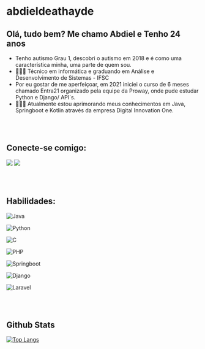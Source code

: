 # abdieldeathayde

## Olá, tudo bem? Me chamo Abdiel e Tenho 24 anos
- Tenho autismo Grau 1, descobri o autismo em 2018 e é como uma característica minha, uma parte de quem sou.
- 👨🏼‍💻 Técnico em informática e graduando em Análise e Desenvolvimento de Sistemas - IFSC
- Por eu gostar de me aperfeiçoar, em 2021 iniciei o curso de 6 meses chamado Entra21 organizado pela equipe da Proway, onde pude estudar Python e Django/ API´s. 
- 👨🏼‍💻 Atualmente estou aprimorando meus conhecimentos em Java, Springboot e Kotlin através da empresa Digital Innovation One.

<br><br>

## Conecte-se comigo:

<div>
<a href = "https://www.dio.me/users/abdieldeathayde67"</a>
<a href = "mailto:abdieldeathayde67@gmail.com"><img loading="lazy" src="https://img.shields.io/badge/Gmail-D14836?style=for-the-badge&logo=gmail&logoColor=white" target="_blank"></a>
<a href="https://www.linkedin.com/in/abdieldeathayde" target="_blank"><img loading="lazy" src="https://img.shields.io/badge/-LinkedIn-%230077B5?style=for-the-badge&logo=linkedin&logoColor=white" target="_blank"></a>   
</div>

<br><br>

## Habilidades:

![Java](https://img.shields.io/badge/Java-000?style=for-the-badge&logo=java)

![Python](https://img.shields.io/badge/Python-000?style=for-the-badge&logo=python)

![C](https://img.shields.io/badge/C-000?style=for-the-badge&logo)

![PHP](https://img.shields.io/badge/PHP-black)

![Springboot](https://img.shields.io/badge/Spring-000?style=flat&logo=spring&logoColor=green)

![Django](https://img.shields.io/badge/-DJango-092E20?logo=django) 

![Laravel](https://img.shields.io/badge/laravel-FF2D20.svg?style=for-the-badge&logo=laravel&logoColor=white&color=black)


<br><br>

## Github Stats

[![Top Langs](https://github-readme-stats.vercel.app/api/top-langs/?username=abdieldeathayde)](https://github.com/abdieldeathayde/github-readme-stats)
